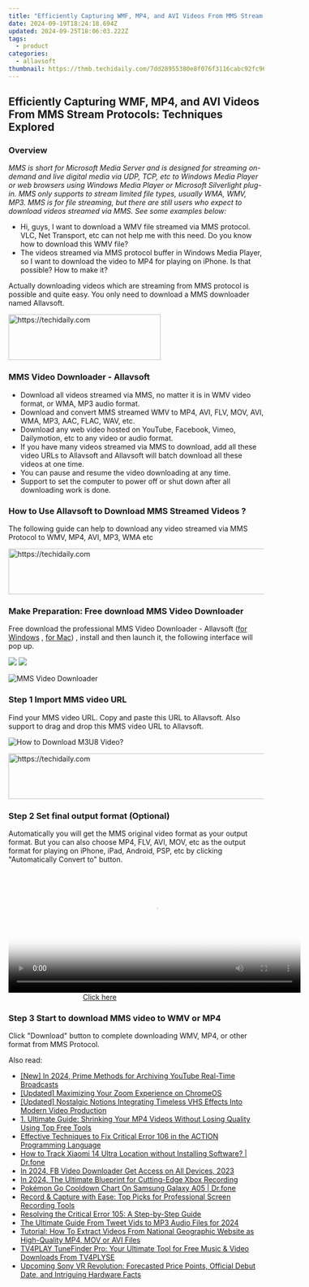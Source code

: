```yaml
---
title: "Efficiently Capturing WMF, MP4, and AVI Videos From MMS Stream Protocols: Techniques Explored"
date: 2024-09-19T18:24:18.694Z
updated: 2024-09-25T18:06:03.222Z
tags:
  - product
categories:
  - allavsoft
thumbnail: https://thmb.techidaily.com/7dd28955380e8f076f3116cabc92fc969f652f83985c018ac1bb6ff108bf9534.jpg
---
```


## Efficiently Capturing WMF, MP4, and AVI Videos From MMS Stream Protocols: Techniques Explored

### Overview

_MMS is short for Microsoft Media Server and is designed for streaming on-demand and live digital media via UDP, TCP, etc to Windows Media Player or web browsers using Windows Media Player or Microsoft Silverlight plug-in. MMS only supports to stream limited file types, usually WMA, WMV, MP3\. MMS is for file streaming, but there are still users who expect to download videos streamed via MMS. See some examples below:_

* Hi, guys, I want to download a WMV file streamed via MMS protocol. VLC, Net Transport, etc can not help me with this need. Do you know how to download this WMV file?
* The videos streamed via MMS protocol buffer in Windows Media Player, so I want to download the video to MP4 for playing on iPhone. Is that possible? How to make it?

Actually downloading videos which are streaming from MMS protocol is possible and quite easy. You only need to download a MMS downloader named Allavsoft.

<!-- affiliate ads begin -->
<a href="https://aligracehair.sjv.io/c/5597632/2115946/19272" target="_top" id="2115946">
  <img src="//a.impactradius-go.com/display-ad/19272-2115946" border="0" alt="https://techidaily.com" width="300" height="90"/>
</a>
<img height="0" width="0" src="https://aligracehair.sjv.io/i/5597632/2115946/19272" style="position:absolute;visibility:hidden;" border="0" />
<!-- affiliate ads end -->

### MMS Video Downloader - Allavsoft

* Download all videos streamed via MMS, no matter it is in WMV video format, or WMA, MP3 audio format.
* Download and convert MMS streamed WMV to MP4, AVI, FLV, MOV, AVI, WMA, MP3, AAC, FLAC, WAV, etc.
* Download any web video hosted on YouTube, Facebook, Vimeo, Dailymotion, etc to any video or audio format.
* If you have many videos streamed via MMS to download, add all these video URLs to Allavsoft and Allavsoft will batch download all these videos at one time.
* You can pause and resume the video downloading at any time.
* Support to set the computer to power off or shut down after all downloading work is done.

### How to Use Allavsoft to Download MMS Streamed Videos ?

The following guide can help to download any video streamed via MMS Protocol to WMV, MP4, AVI, MP3, WMA etc

<!-- affiliate ads begin -->
<a href="https://aligracehair.sjv.io/c/5597632/1896532/19272" target="_top" id="1896532">
  <img src="//a.impactradius-go.com/display-ad/19272-1896532" border="0" alt="https://techidaily.com" width="728" height="90"/>
</a>
<img height="0" width="0" src="https://aligracehair.sjv.io/i/5597632/1896532/19272" style="position:absolute;visibility:hidden;" border="0" />
<!-- affiliate ads end -->

### Make Preparation: Free download MMS Video Downloader

Free download the professional MMS Video Downloader - Allavsoft ([for Windows](https://tools.techidaily.com/allavsoft/products/) , [for Mac](https://tools.techidaily.com/allavsoft/products/)) , install and then launch it, the following interface will pop up.

[![](https://www.allavsoft.com/how-to/../images/how-to/free-download-win.jpg)](https://tools.techidaily.com/allavsoft/products/) [![](https://www.allavsoft.com/how-to/../images/how-to/free-download-mac.jpg)](https://tools.techidaily.com/allavsoft/products/)

![MMS Video Downloader](https://www.allavsoft.com/how-to/../images/allavsoft/screen-shot-600.jpg)

### Step 1 Import MMS video URL

Find your MMS video URL. Copy and paste this URL to Allavsoft. Also support to drag and drop this MMS video URL to Allavsoft.

![How to Download M3U8 Video?](https://www.allavsoft.com/how-to/../images/how-to/download-rtmp-video/download-rtmp-video.jpg)

<!-- affiliate ads begin -->
<a href="https://appsumo.8odi.net/c/5597632/2144284/7443" target="_top" id="2144284">
  <img src="//a.impactradius-go.com/display-ad/7443-2144284" border="0" alt="https://techidaily.com" width="728" height="90"/>
</a>
<img height="0" width="0" src="https://appsumo.8odi.net/i/5597632/2144284/7443" style="position:absolute;visibility:hidden;" border="0" />
<!-- affiliate ads end -->

### Step 2 Set final output format (Optional)

Automatically you will get the MMS original video format as your output format. But you can also choose MP4, FLV, AVI, MOV, etc as the output format for playing on iPhone, iPad, Android, PSP, etc by clicking "Automatically Convert to" button.

<!-- affiliate ads begin -->
<span id="1982462">
					<video width="576" height="240" style="cursor:pointer"
           poster="//a.impactradius-go.com/display-clicktoplayimage/1982462.png"
           onclick="if(!this.playClicked){this.play();this.setAttribute('controls',true);this.playClicked=true;}">
	   <source src="//a.impactradius-go.com/display-ad/22993-1982462">
	   <img src="//a.impactradius-go.com/display-clicktoplayimage/1982462.png" style="border: none; height: 100%; width: 100%; object-fit: contain">
	</video>
	<div style="width:360px;text-align:center"><a href="javascript:window.open(decodeURIComponent('https%3A%2F%2Fhomestyler.sjv.io%2Fc%2F5597632%2F1982462%2F22993'), '_blank');void(0);">Click here</a></div>
</span>
<img height="0" width="0" src="https://imp.pxf.io/i/5597632/1982462/22993" style="position:absolute;visibility:hidden;" border="0" />
<!-- affiliate ads end -->

### Step 3 Start to download MMS video to WMV or MP4

Click "Download" button to complete downloading WMV, MP4, or other format from MMS Protocol.

<ins class="adsbygoogle"
     style="display:block"
     data-ad-format="autorelaxed"
     data-ad-client="ca-pub-7571918770474297"
     data-ad-slot="1223367746"></ins>

<ins class="adsbygoogle"
     style="display:block"
     data-ad-client="ca-pub-7571918770474297"
     data-ad-slot="8358498916"
     data-ad-format="auto"
     data-full-width-responsive="true"></ins>

<span class="atpl-alsoreadstyle">Also read:</span>
<div><ul>
<li><a href="https://screen-sharing-recording.techidaily.com/new-in-2024-prime-methods-for-archiving-youtube-real-time-broadcasts/"><u>[New] In 2024, Prime Methods for Archiving YouTube Real-Time Broadcasts</u></a></li>
<li><a href="https://extra-skills.techidaily.com/updated-maximizing-your-zoom-experience-on-chromeos/"><u>[Updated] Maximizing Your Zoom Experience on ChromeOS</u></a></li>
<li><a href="https://extra-approaches.techidaily.com/updated-nostalgic-notions-integrating-timeless-vhs-effects-into-modern-video-production/"><u>[Updated] Nostalgic Notions Integrating Timeless VHS Effects Into Modern Video Production</u></a></li>
<li><a href="https://discover-fantastic.techidaily.com/1-ultimate-guide-shrinking-your-mp4-videos-without-losing-quality-using-top-free-tools/"><u>1. Ultimate Guide: Shrinking Your MP4 Videos Without Losing Quality Using Top Free Tools</u></a></li>
<li><a href="https://discover-fantastic.techidaily.com/effective-techniques-to-fix-critical-error-106-in-the-action-programming-language/"><u>Effective Techniques to Fix Critical Error 106 in the ACTION Programming Language</u></a></li>
<li><a href="https://android-location-track.techidaily.com/how-to-track-xiaomi-14-ultra-location-without-installing-software-drfone-by-drfone-virtual-android/"><u>How to Track Xiaomi 14 Ultra Location without Installing Software? | Dr.fone</u></a></li>
<li><a href="https://facebook-video-recording.techidaily.com/in-2024-fb-video-downloader-get-access-on-all-devices-2023/"><u>In 2024, FB Video Downloader Get Access on All Devices, 2023</u></a></li>
<li><a href="https://screen-sharing-recording.techidaily.com/in-2024-the-ultimate-blueprint-for-cutting-edge-xbox-recording/"><u>In 2024, The Ultimate Blueprint for Cutting-Edge Xbox Recording</u></a></li>
<li><a href="https://change-location.techidaily.com/pokemon-go-cooldown-chart-on-samsung-galaxy-a05-drfone-by-drfone-virtual-android/"><u>Pokémon Go Cooldown Chart On Samsung Galaxy A05 | Dr.fone</u></a></li>
<li><a href="https://discover-fantastic.techidaily.com/record-and-capture-with-ease-top-picks-for-professional-screen-recording-tools/"><u>Record & Capture with Ease: Top Picks for Professional Screen Recording Tools</u></a></li>
<li><a href="https://discover-fantastic.techidaily.com/resolving-the-critical-error-105-a-step-by-step-guide/"><u>Resolving the Critical Error 105: A Step-by-Step Guide</u></a></li>
<li><a href="https://fox-info.techidaily.com/the-ultimate-guide-from-tweet-vids-to-mp3-audio-files-for-2024/"><u>The Ultimate Guide From Tweet Vids to MP3 Audio Files for 2024</u></a></li>
<li><a href="https://discover-fantastic.techidaily.com/tutorial-how-to-extract-videos-from-national-geographic-website-as-high-quality-mp4-mov-or-avi-files/"><u>Tutorial: How To Extract Videos From National Geographic Website as High-Quality MP4, MOV or AVI Files</u></a></li>
<li><a href="https://discover-fantastic.techidaily.com/tv4play-tunefinder-pro-your-ultimate-tool-for-free-music-and-video-downloads-from-tv4plyse/"><u>TV4PLAY TuneFinder Pro: Your Ultimate Tool for Free Music & Video Downloads From TV4PLYSE</u></a></li>
<li><a href="https://techno-recovery.techidaily.com/upcoming-sony-vr-revolution-forecasted-price-points-official-debut-date-and-intriguing-hardware-facts/"><u>Upcoming Sony VR Revolution: Forecasted Price Points, Official Debut Date, and Intriguing Hardware Facts</u></a></li>
</ul></div>

